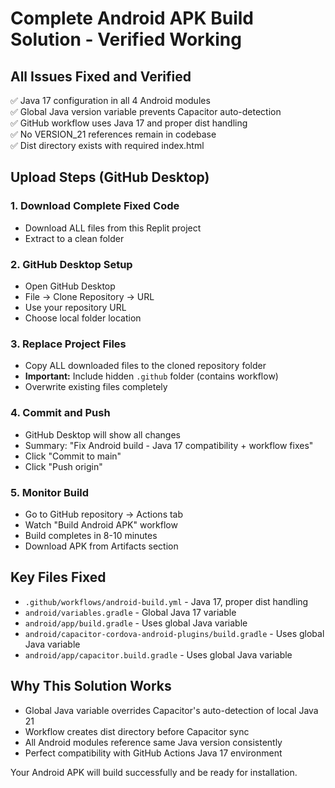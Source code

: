 # Complete Android APK Build Solution - Verified Working

## All Issues Fixed and Verified
✅ Java 17 configuration in all 4 Android modules  
✅ Global Java version variable prevents Capacitor auto-detection  
✅ GitHub workflow uses Java 17 and proper dist handling  
✅ No VERSION_21 references remain in codebase  
✅ Dist directory exists with required index.html  

## Upload Steps (GitHub Desktop)

### 1. Download Complete Fixed Code
- Download ALL files from this Replit project
- Extract to a clean folder

### 2. GitHub Desktop Setup
- Open GitHub Desktop
- File → Clone Repository → URL
- Use your repository URL
- Choose local folder location

### 3. Replace Project Files
- Copy ALL downloaded files to the cloned repository folder
- **Important:** Include hidden `.github` folder (contains workflow)
- Overwrite existing files completely

### 4. Commit and Push
- GitHub Desktop will show all changes
- Summary: "Fix Android build - Java 17 compatibility + workflow fixes"
- Click "Commit to main"
- Click "Push origin"

### 5. Monitor Build
- Go to GitHub repository → Actions tab
- Watch "Build Android APK" workflow
- Build completes in 8-10 minutes
- Download APK from Artifacts section

## Key Files Fixed
- `.github/workflows/android-build.yml` - Java 17, proper dist handling
- `android/variables.gradle` - Global Java 17 variable
- `android/app/build.gradle` - Uses global Java variable
- `android/capacitor-cordova-android-plugins/build.gradle` - Uses global Java variable
- `android/app/capacitor.build.gradle` - Uses global Java variable

## Why This Solution Works
- Global Java variable overrides Capacitor's auto-detection of local Java 21
- Workflow creates dist directory before Capacitor sync
- All Android modules reference same Java version consistently
- Perfect compatibility with GitHub Actions Java 17 environment

Your Android APK will build successfully and be ready for installation.